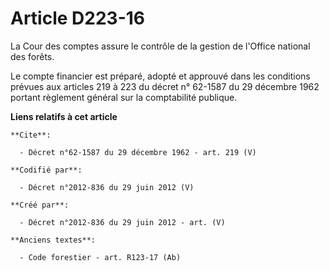 # Article D223-16

La Cour des comptes assure le contrôle de la gestion de l'Office national des forêts. 

Le compte financier est préparé, adopté et approuvé dans les conditions prévues aux articles 219 à 223 du décret n° 62-1587
du 29 décembre 1962 portant règlement général sur la comptabilité publique.

**Liens relatifs à cet article**

	**Cite**:

	  - Décret n°62-1587 du 29 décembre 1962 - art. 219 (V)

	**Codifié par**:

	  - Décret n°2012-836 du 29 juin 2012 (V)

	**Créé par**:

	  - Décret n°2012-836 du 29 juin 2012 - art. (V)

	**Anciens textes**:

	  - Code forestier - art. R123-17 (Ab)
